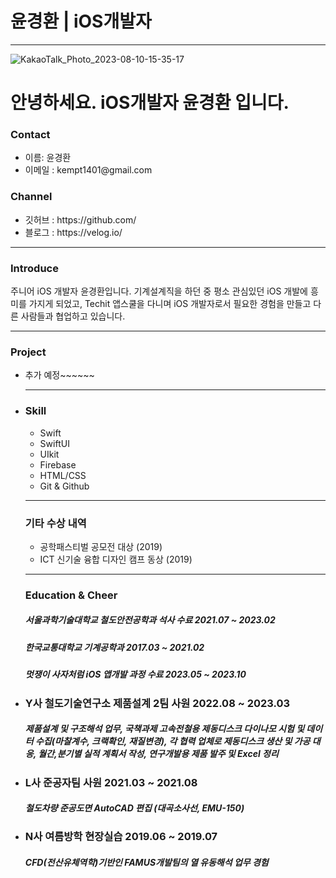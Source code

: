 # 윤경환 | iOS개발자

---

![KakaoTalk_Photo_2023-08-10-15-35-17](https://github.com/APPSCHOOL3-iOS/APPSCHOOL3-iOS.github.io/assets/133959724/9ef24014-9488-4d90-a515-7e9b5497b812)

<h1> 안녕하세요. iOS개발자 윤경환 입니다.</h1>

<h3>Contact</h3> 
<ul>
  <li>
    이름: 윤경환
  </li>
  <li>
    이메일 : kempt1401@gmail.com
  </li>
</ul>


<h3>Channel</h3> 
<ul>
  <li>깃허브 : https://github.com/
  </li>
  <li>블로그 : https://velog.io/
  </li>
</ul>

---

<h3>Introduce</h3>
<p>
주니어 iOS 개발자 윤경환입니다.
 기계설계직을 하던 중 평소 관심있던 iOS 개발에 흥미를 가지게 되었고, Techit 앱스쿨을 다니며 iOS 개발자로서 필요한 경험을 만들고 다른 사람들과 협업하고 있습니다.
</p>

---

<h3>Project</h3> 
<ul>
  <li>
    추가 예정~~~~~~
  </li>
  <li>

---

<h3>Skill</h3> 
<ul>
  <li>Swift</li>
  <li>SwiftUI</li>
  <li>UIkit</li>
  <li>Firebase</li>
  <li>HTML/CSS</li>
  <li>Git & Github</li>
</ul>

---

<h3>기타 수상 내역</h3> 
<ul>
  <li>
    공학패스티벌 공모전 대상 (2019)
  </li>
  <li>
    ICT 신기술 융합 디자인 캠프 동상 (2019)
  </li>
</ul>

---

<h3>Education & Cheer</h3> 

<h5>서울과학기술대학교 철도안전공학과 석사 수료 2021.07 ~ 2023.02</h5>
<h5>한국교통대학교 기계공학과 2017.03 ~ 2021.02</h5>
<h5>멋쟁이 사자처럼  iOS 앱개발 과정 수료 2023.05 ~ 2023.10</h5>
<li><h3>Y사 철도기술연구소 제품설계 2팀 사원 2022.08 ~ 2023.03</h3></li>
<h5>제품설계 및 구조해석 업무, 국책과제 고속전철용 제동디스크 다이나모 시험 및 데이터 수집(마찰계수, 크랙확인, 재질변경), 
각 협력 업체로 제동디스크 생산 및 가공 대응, 월간,분기별 실적 계획서 작성, 연구개발용 제품 발주 및 Excel 정리</h5>
<li><h3>L사 준공자팀 사원 2021.03 ~ 2021.08 </h3></li>
<h5>철도차량 준공도면 AutoCAD 편집 (대곡소사선, EMU-150)</h5>
<li><h3>N사 여름방학 현장실습 2019.06 ~ 2019.07</h3></li>
<h5>CFD(전산유체역학)기반인 FAMUS개발팀의 열 유동해석 업무 경험</h5>







